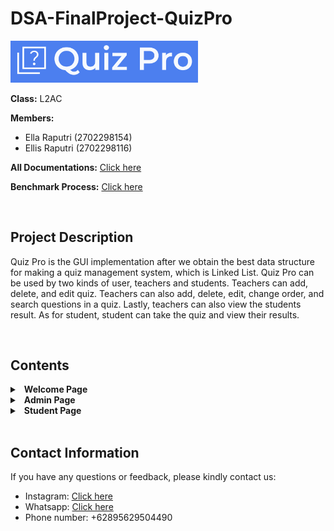 # DSA-FinalProject-QuizPro

<img src="readImages/image.png" alt="Quiz Pro Logo" width="300">

<br>

**Class:** L2AC

**Members:**
- Ella Raputri (2702298154)
- Ellis Raputri (2702298116)


**All Documentations:** [Click here](https://drive.google.com/drive/folders/1seG4K2Eytrg1HmvgL7JVdhSqt80uZnfi?usp=sharing)

**Benchmark Process:** [Click here](https://github.com/Ella-Raputri/DSA-FinalProject)

<br>

## Project Description
Quiz Pro is the GUI implementation after we obtain the best data structure for making a quiz management system, which is Linked List. Quiz Pro can be used by two kinds of user, teachers and students. Teachers can add, delete, and edit quiz. Teachers can also add, delete, edit, change order, and search questions in a quiz. Lastly, teachers can also view the students result. As for student, student can take the quiz and view their results. 

<br>

## Contents
<details>
<summary>&ensp;<b>Welcome Page</b></summary>

- The Welcome Page is a landing page for users when accessing Quiz Pro. 

- User can also do login or sign up in here. 

- Here are some images of this page:

  <img src="readImages/WelcomePage1.png" alt ="Welcome Page Image (1)" width = "600"><br>

  <img src="readImages/WelcomePage2.png" alt="Welcome Page Image (2)" width = "600"><br>

  <img src="readImages/WelcomePage3.png" alt="Welcome Page Image (3)" width = "600">

<br>
</details>

<details>
<summary>&ensp;<b>Admin Page</b></summary>

- Admin Page enables admins or teachers to manage quizzes and questions.

- What you can do here:
    - Add, edit, and delete quiz 
    - Add, edit, delete, change order, and search questions.
    - View students results.

- Here are some images of this page:

  <img src="readImages/AdminPage1.png" alt ="Admin Page Image (1)" width = "600"><br>

  <img src="readImages/AdminPage2.png" alt="Admin Page Image (2)" width = "600">

<br>
</details>

<details>
<summary>&ensp;<b>Student Page</b></summary>

- Student Page helps students to take quizzes and view their scores after the quiz.

- Here are some images of this page:

  <img src="readImages/StudentPage1.png" alt ="Student Page Image (1)" width = "600"><br>

  <img src="readImages/StudentPage2.png" alt="Student Page Image (2)" width = "600"><br>

  <img src="readImages/StudentPage3.png" alt="Student Page Image (3)" width = "600"><br>

  <img src="readImages/StudentPage4.png" alt="Student Page Image (4)" width = "600">

<br>
</details>

<br>


## Contact Information

If you have any questions or feedback, please kindly contact us:
- Instagram: [Click here](https://instagram.com/raputriella?igshid=OGQ5ZDc2ODk2ZA==)
- Whatsapp: [Click here](https://wa.me/62895629504490)
- Phone number: +62895629504490